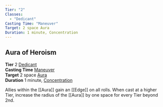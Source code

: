 ```yaml
---
Tier: "2"
Classes:
  - "Dedicant"
Casting Time: "Maneuver"
Target: 2 space Aura
Duration: 1 minute, Concentration
---
```

## Aura of Heroism
**Tier** 2 [Dedicant](app://obsidian.md/SRD/Archetypes/Dedicant.md)  
**Casting Time** [Maneuver](app://obsidian.md/SRD/Glossary/Maneuver.md)  
**Target** 2 space [Aura](app://obsidian.md/Aura)  
**Duration** 1 minute, [Concentration](app://obsidian.md/Concentration)

Allies within the [[Aura]] gain an [[Edge]] on all rolls. When cast at a higher Tier, increase the radius of the [[Aura]] by one space for every Tier beyond 2nd.